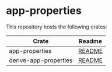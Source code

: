# app-properties

This repository hosts the following crates:

| Crate                 | Readme                                           |
|-----------------------|--------------------------------------------------|
| app-properties        | [README](crates/app-properties/README.md)        |
| derive-app-properties | [README](crates/derive-app-properties/README.md) |
